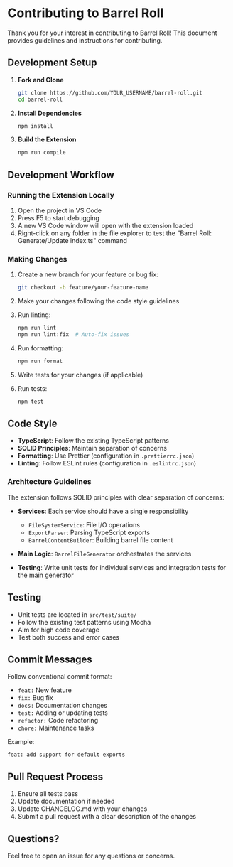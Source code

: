 # Contributing to Barrel Roll

Thank you for your interest in contributing to Barrel Roll! This document provides guidelines and instructions for contributing.

## Development Setup

1. **Fork and Clone**
   ```bash
   git clone https://github.com/YOUR_USERNAME/barrel-roll.git
   cd barrel-roll
   ```

2. **Install Dependencies**
   ```bash
   npm install
   ```

3. **Build the Extension**
   ```bash
   npm run compile
   ```

## Development Workflow

### Running the Extension Locally

1. Open the project in VS Code
2. Press F5 to start debugging
3. A new VS Code window will open with the extension loaded
4. Right-click on any folder in the file explorer to test the "Barrel Roll: Generate/Update index.ts" command

### Making Changes

1. Create a new branch for your feature or bug fix:
   ```bash
   git checkout -b feature/your-feature-name
   ```

2. Make your changes following the code style guidelines

3. Run linting:
   ```bash
   npm run lint
   npm run lint:fix  # Auto-fix issues
   ```

4. Run formatting:
   ```bash
   npm run format
   ```

5. Write tests for your changes (if applicable)

6. Run tests:
   ```bash
   npm test
   ```

## Code Style

- **TypeScript**: Follow the existing TypeScript patterns
- **SOLID Principles**: Maintain separation of concerns
- **Formatting**: Use Prettier (configuration in `.prettierrc.json`)
- **Linting**: Follow ESLint rules (configuration in `.eslintrc.json`)

### Architecture Guidelines

The extension follows SOLID principles with clear separation of concerns:

- **Services**: Each service should have a single responsibility
  - `FileSystemService`: File I/O operations
  - `ExportParser`: Parsing TypeScript exports
  - `BarrelContentBuilder`: Building barrel file content

- **Main Logic**: `BarrelFileGenerator` orchestrates the services

- **Testing**: Write unit tests for individual services and integration tests for the main generator

## Testing

- Unit tests are located in `src/test/suite/`
- Follow the existing test patterns using Mocha
- Aim for high code coverage
- Test both success and error cases

## Commit Messages

Follow conventional commit format:

- `feat:` New feature
- `fix:` Bug fix
- `docs:` Documentation changes
- `test:` Adding or updating tests
- `refactor:` Code refactoring
- `chore:` Maintenance tasks

Example:
```
feat: add support for default exports
```

## Pull Request Process

1. Ensure all tests pass
2. Update documentation if needed
3. Update CHANGELOG.md with your changes
4. Submit a pull request with a clear description of the changes

## Questions?

Feel free to open an issue for any questions or concerns.
